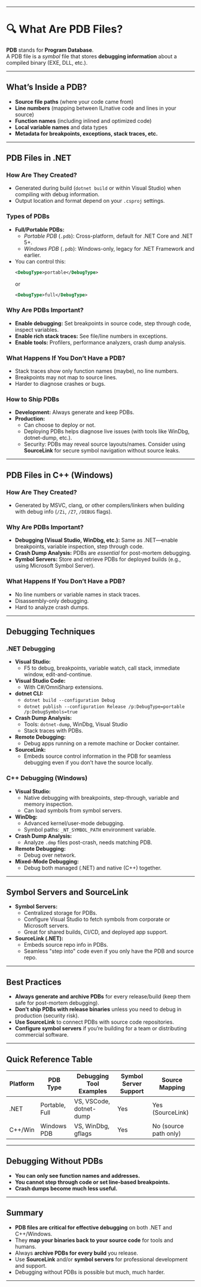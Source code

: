 
---

# 🔍 What Are PDB Files?

**PDB** stands for **Program Database**.  
A PDB file is a _symbol_ file that stores **debugging information** about a compiled binary (EXE, DLL, etc.).

---

## What’s Inside a PDB?

- **Source file paths** (where your code came from)
- **Line numbers** (mapping between IL/native code and lines in your source)
- **Function names** (including inlined and optimized code)
- **Local variable names** and data types
- **Metadata for breakpoints, exceptions, stack traces, etc.**

---

## PDB Files in .NET

### How Are They Created?

- Generated during build (`dotnet build` or within Visual Studio) when compiling with debug information.
- Output location and format depend on your `.csproj` settings.

### Types of PDBs

- **Full/Portable PDBs:**  
  - *Portable PDB* (`.pdb`): Cross-platform, default for .NET Core and .NET 5+.
  - *Windows PDB* (`.pdb`): Windows-only, legacy for .NET Framework and earlier.
- You can control this:
  ```xml
  <DebugType>portable</DebugType>
  ```
  or
  ```xml
  <DebugType>full</DebugType>
  ```

### Why Are PDBs Important?

- **Enable debugging:** Set breakpoints in source code, step through code, inspect variables.
- **Enable rich stack traces:** See file/line numbers in exceptions.
- **Enable tools:** Profilers, performance analyzers, crash dump analysis.

### What Happens If You Don’t Have a PDB?

- Stack traces show only function names (maybe), no line numbers.
- Breakpoints may not map to source lines.
- Harder to diagnose crashes or bugs.

### How to Ship PDBs

- **Development:** Always generate and keep PDBs.
- **Production:**  
  - Can choose to deploy or not.
  - Deploying PDBs helps diagnose live issues (with tools like WinDbg, dotnet-dump, etc.).
  - Security: PDBs may reveal source layouts/names. Consider using **SourceLink** for secure symbol navigation without source leaks.

---

## PDB Files in C++ (Windows)

### How Are They Created?

- Generated by MSVC, clang, or other compilers/linkers when building with debug info (`/Zi`, `/Z7`, `/DEBUG` flags).

### Why Are PDBs Important?

- **Debugging (Visual Studio, WinDbg, etc.):** Same as .NET—enable breakpoints, variable inspection, step through code.
- **Crash Dump Analysis:** PDBs are *essential* for post-mortem debugging.
- **Symbol Servers:** Store and retrieve PDBs for deployed builds (e.g., using Microsoft Symbol Server).

### What Happens If You Don’t Have a PDB?

- No line numbers or variable names in stack traces.
- Disassembly-only debugging.
- Hard to analyze crash dumps.

---

## Debugging Techniques

### .NET Debugging

- **Visual Studio:**  
  - F5 to debug, breakpoints, variable watch, call stack, immediate window, edit-and-continue.
- **Visual Studio Code:**  
  - With C#/OmniSharp extensions.
- **dotnet CLI:**  
  - `dotnet build --configuration Debug`
  - `dotnet publish --configuration Release /p:DebugType=portable /p:DebugSymbols=true`
- **Crash Dump Analysis:**  
  - Tools: `dotnet-dump`, WinDbg, Visual Studio
  - Stack traces with PDBs.
- **Remote Debugging:**  
  - Debug apps running on a remote machine or Docker container.
- **SourceLink:**  
  - Embeds source control information in the PDB for seamless debugging even if you don’t have the source locally.

### C++ Debugging (Windows)

- **Visual Studio:**  
  - Native debugging with breakpoints, step-through, variable and memory inspection.
  - Can load symbols from symbol servers.
- **WinDbg:**  
  - Advanced kernel/user-mode debugging.
  - Symbol paths: `_NT_SYMBOL_PATH` environment variable.
- **Crash Dump Analysis:**  
  - Analyze `.dmp` files post-crash, needs matching PDB.
- **Remote Debugging:**  
  - Debug over network.
- **Mixed-Mode Debugging:**  
  - Debug both managed (.NET) and native (C++) together.

---

## Symbol Servers and SourceLink

- **Symbol Servers:**  
  - Centralized storage for PDBs.
  - Configure Visual Studio to fetch symbols from corporate or Microsoft servers.
  - Great for shared builds, CI/CD, and deployed app support.
- **SourceLink (.NET):**  
  - Embeds source repo info in PDBs.
  - Seamless "step into" code even if you only have the PDB and source repo.

---

## Best Practices

- **Always generate and archive PDBs** for every release/build (keep them safe for post-mortem debugging).
- **Don’t ship PDBs with release binaries** unless you need to debug in production (security risk).
- **Use SourceLink** to connect PDBs with source code repositories.
- **Configure symbol servers** if you’re building for a team or distributing commercial software.

---

## Quick Reference Table

| Platform  | PDB Type         | Debugging Tool Examples | Symbol Server Support | Source Mapping |
|-----------|------------------|------------------------|----------------------|---------------|
| .NET      | Portable, Full   | VS, VSCode, dotnet-dump| Yes                  | Yes (SourceLink) |
| C++/Win   | Windows PDB      | VS, WinDbg, gflags     | Yes                  | No (source path only) |

---

## Debugging Without PDBs

- **You can only see function names and addresses.**
- **You cannot step through code or set line-based breakpoints.**
- **Crash dumps become much less useful.**

---

## Summary

- **PDB files are critical for effective debugging** on both .NET and C++/Windows.
- They **map your binaries back to your source code** for tools and humans.
- Always **archive PDBs for every build** you release.
- Use **SourceLink** and/or **symbol servers** for professional development and support.
- Debugging without PDBs is possible but much, much harder.

---

